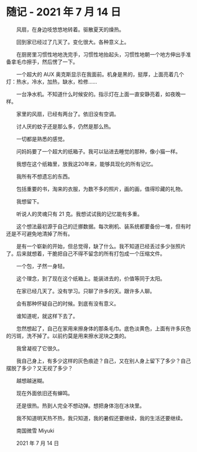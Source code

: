 # 随记 - 2021 年 7 月 14 日

　　风扇，在身边吱悠悠地转着。驱散夏天的燥热。

　　回到家已经过了几天了。变化很大。各种意义上。

　　在厨房里习惯性地地洗完手，习惯性地抬起头，习惯性地朝一个地方伸出手准备拿毛巾擦手，然后愣了一下。

　　一个超大的 AUX 奥克斯显示在我面前。机身是黑的，挺厚，上面亮着几个灯：热水，冷水，加热，缺水，检修……

　　一台净水机。不知道什么时候安的。指示灯在上面一直安静亮着，如夜晚一样。

　　家里的风扇，已经有两台了。依旧没有空调。

　　讨人厌的蚊子还是那么多，仍然是那么热。

　　一切都是熟悉的感觉。



　　问妈妈要了一个超大的纸箱子。我可以钻进去睡觉的那种，像小猫一样。

　　我想在这个纸箱里，放我这20年来，能够具现化的所有记忆。

　　我所有不想遗忘的东西。

　　包括重要的书，淘来的衣服，为数不多的照片，画的画，值得珍藏的礼物。

　　我想留下。

　　听说人的灵魂只有 21 克。我想试试我的记忆能有多重。

　　这个想法最初源于自己的迁挪数据。每次刷机、装系统都要备份一堆，但有时还是不可避免地清掉了所有。

　　是有一个崭新的开始，但总觉得，缺了什么。我不知道已经丢过多少张照片了。后来就想着，干脆把自己不得不留念的所有打包成一个压缩文件。

　　一个包，孑然一身轻。

　　这个理念，到了现在这个纸箱上。能装进去的，价值等同于太阳。



　　在家已经几天了。没有学习。只聊了许多的天。跟许多人聊。

　　会有那种怀疑自己的时候。到底有没有意义。

　　谁知道呢，就这样下去了。

　　忽然想起了，自己在家用来擦身体的那条毛巾。底色淡黄色，上面有许多灰色的污斑，洗不掉了。以前约莫是用来擦水泥块之类的。

　　我曾凝视了它很久。

　　我自己身上，有多少这样的灰色痕迹？自己，又在别人身上留下了多少？自己摆脱了多少？又无视了多少？

　　越想越迷糊。



　　现在外面依旧还有蝉鸣。

　　还是很热。热到人完全不想动弹。想把身体泡在冰块里。

　　我不知道明天热不热，我只知道，我的暑假还要继续，我的生活还要继续。


　　南国微雪 Miyuki

　　2021 年 7 月 14 日

